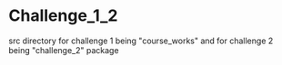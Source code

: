 # Challenge_1_2
src directory for challenge 1 being "course_works" and for challenge 2  being "challenge_2" package
